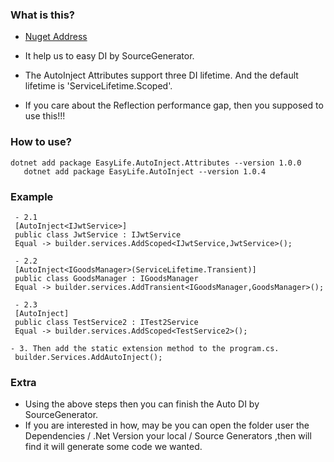 ###  What is this?
- <a href="https://www.nuget.org/packages/EasyLife.AutoInject.Attributes" target="blank">Nuget Address</a>


- It help us to easy DI by SourceGenerator.
- The AutoInject Attributes support three DI lifetime. And the default lifetime is 'ServiceLifetime.Scoped'.
- If you care about the Reflection performance gap, then you supposed to use this!!!
###  How to use?
  ```
  dotnet add package EasyLife.AutoInject.Attributes --version 1.0.0
     dotnet add package EasyLife.AutoInject --version 1.0.4
  ```
     
### Example
  ```
   - 2.1
   [AutoInject<IJwtService>]
   public class JwtService : IJwtService
   Equal -> builder.services.AddScoped<IJwtService,JwtService>();

   - 2.2
   [AutoInject<IGoodsManager>(ServiceLifetime.Transient)]
   public class GoodsManager : IGoodsManager
   Equal -> builder.services.AddTransient<IGoodsManager,GoodsManager>();

   - 2.3
   [AutoInject]
   public class TestService2 : ITest2Service
   Equal -> builder.services.AddScoped<TestService2>();

- 3. Then add the static extension method to the program.cs. 
   builder.Services.AddAutoInject();
```

### Extra

- Using the above steps then you can finish the Auto DI by SourceGenerator.
- If you are interested in how,  may be you can open the folder user the Dependencies / .Net Version your local /  Source Generators ,then will find it will generate some code we wanted.

